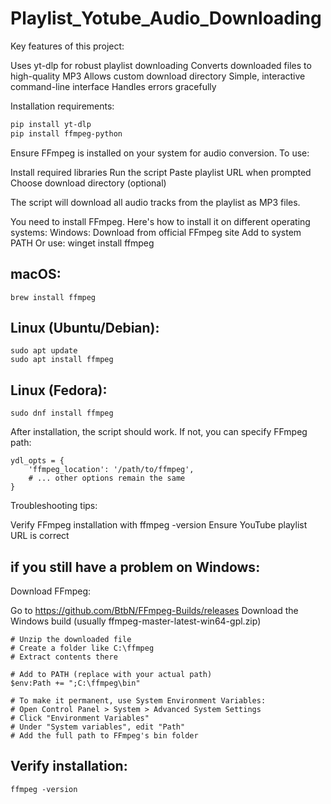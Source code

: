 # Playlist_Yotube_Audio_Downloading

Key features of this project:

Uses yt-dlp for robust playlist downloading
Converts downloaded files to high-quality MP3
Allows custom download directory
Simple, interactive command-line interface
Handles errors gracefully

Installation requirements:
```bash
pip install yt-dlp
pip install ffmpeg-python
```
 Ensure FFmpeg is installed on your system for audio conversion.
To use:

Install required libraries
Run the script
Paste playlist URL when prompted
Choose download directory (optional)

The script will download all audio tracks from the playlist as MP3 files.

You need to install FFmpeg. Here's how to install it on different operating systems:
Windows:
Download from official FFmpeg site
Add to system PATH
Or use: winget install ffmpeg

## macOS:
```
brew install ffmpeg
```
## Linux (Ubuntu/Debian):
```
sudo apt update
sudo apt install ffmpeg
```
## Linux (Fedora):
```
sudo dnf install ffmpeg
```
After installation, the script should work. If not, you can specify FFmpeg path:
```
ydl_opts = {
    'ffmpeg_location': '/path/to/ffmpeg',
    # ... other options remain the same
}
```

Troubleshooting tips:

Verify FFmpeg installation with ffmpeg -version
Ensure YouTube playlist URL is correct

## if you still have a problem  on Windows:

Download FFmpeg:

Go to https://github.com/BtbN/FFmpeg-Builds/releases
Download the Windows build (usually ffmpeg-master-latest-win64-gpl.zip)
```
# Unzip the downloaded file
# Create a folder like C:\ffmpeg
# Extract contents there

# Add to PATH (replace with your actual path)
$env:Path += ";C:\ffmpeg\bin"

# To make it permanent, use System Environment Variables:
# Open Control Panel > System > Advanced System Settings 
# Click "Environment Variables"
# Under "System variables", edit "Path"
# Add the full path to FFmpeg's bin folder
```
## Verify installation: 
```
ffmpeg -version
```
